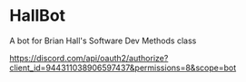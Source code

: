 # HallBot
A bot for Brian Hall's Software Dev Methods class

https://discord.com/api/oauth2/authorize?client_id=944311038906597437&permissions=8&scope=bot
